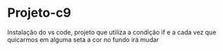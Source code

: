 # Projeto-c9
Instalação do vs code, projeto que utiliza a condição if e a cada vez que quicarmos em alguma seta a cor no fundo irá mudar
